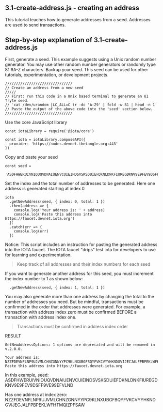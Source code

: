 ## 3.1-create-address.js - creating an address

This tutorial teaches how to generate addresses from a seed.  Addresses are used to send transactions.

## Step-by-step explanation of 3.1-create-address.js

First, generate a seed.  This example suggests using a Unix random number generator.  You may use other random number generators or randomly type 81 9A-Z characters.  Backup your seed.  This seed can be used for other tutorials, experimentation, or development projects.

```
///////////////////////////////
// Create an address from a new seed
/////
// First: run this code in a Unix based terminal to generate an 81 Tryte seed.
// 'cat /dev/urandom |LC_ALL=C tr -dc 'A-Z9' | fold -w 81 | head -n 1'
// Paste the output of the above code into the 'seed' section below.
///////////////////////////////
```

Use the core JavaScript library

```
const iotaLibrary = require('@iota/core')

const iota = iotaLibrary.composeAPI({
  provider: 'https://nodes.devnet.thetangle.org:443'
})
```

Copy and paste your seed

```
const seed =
  'ASDFHWERUIVNIOUQVDNAIUENVCUIEINDSVSKSDUIEFDKNLDNKFIUREGDKNV9E9FEV9DSFF9VE99EFVLND'
```

Set the index and the total number of addresses to be generated.  Here one address is generated starting at index 0

```
iota
  .getNewAddress(seed, { index: 0, total: 1 })
  .then(address => {
    console.log('Your address is: ' + address)
    console.log('Paste this address into https://faucet.devnet.iota.org')
  })
  .catch(err => {
    console.log(err)
  })
```

Notice:  This script includes an instruction for pasting the generated address into the IOTA faucet.  The IOTA faucet "drips" test iota for developers to use for learning and experimentation.

> Keep track of all addresses and their index numbers for each seed

If you want to generate another address for this seed, you must increment the index number to 1 as shown below:

```  .getNewAddress(seed, { index: 1, total: 1 })```

You may also generate more than one address by changing the total to the number of addresses you need.  But be mindful, transactions must be confirmed in the order that addresses were generated.  For example, a transaction with address index zero must be confirmed BEFORE a transaction with address index one.

> Transactions must be confirmed in address index order

RESULT

```
GetNewAddressOptions: 1 options are deprecated and will be removed in v.2.0.0.

Your address is: NZZFDEVNFLNP9UJVMLCHNZGNNYYPC9KLNXUBGFBQYFVKCVYYHKNDGVIJECJALFPBPEKLWFHTMQIZPFSAW
Paste this address into https://faucet.devnet.iota.org
```

In this example, seed:
ASDFHWERUIVNIOUQVDNAIUENVCUIEINDSVSKSDUIEFDKNLDNKFIUREGDKNV9E9FEV9DSFF9VE99EFVLND

Has one address at index zero:
NZZFDEVNFLNP9UJVMLCHNZGNNYYPC9KLNXUBGFBQYFVKCVYYHKNDGVIJECJALFPBPEKLWFHTMQIZPFSAW

